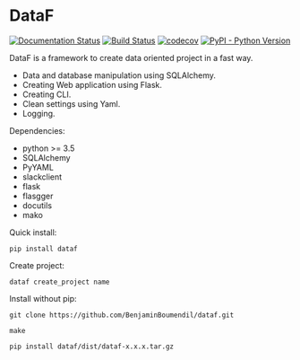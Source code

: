 # DataF

[![Documentation Status](https://readthedocs.org/projects/dataf/badge/?version=latest)](https://dataf.readthedocs.io/en/latest/?badge=latest) [![Build Status](https://travis-ci.org/BenjaminBoumendil/dataf.svg?branch=master)](https://travis-ci.org/BenjaminBoumendil/dataf) [![codecov](https://codecov.io/gh/BenjaminBoumendil/dataf/branch/master/graph/badge.svg)](https://codecov.io/gh/BenjaminBoumendil/dataf)
[![PyPI - Python Version](https://img.shields.io/pypi/pyversions/dataf.svg)](https://pypi.org/project/dataf/)

DataF is a framework to create data oriented project in a fast way.

- Data and database manipulation using SQLAlchemy.
- Creating Web application using Flask.
- Creating CLI.
- Clean settings using Yaml.
- Logging.


Dependencies:
- python >= 3.5
- SQLAlchemy
- PyYAML
- slackclient
- flask
- flasgger
- docutils
- mako


Quick install:

    pip install dataf


Create project:

    dataf create_project name


Install without pip:

    git clone https://github.com/BenjaminBoumendil/dataf.git

    make

    pip install dataf/dist/dataf-x.x.x.tar.gz
